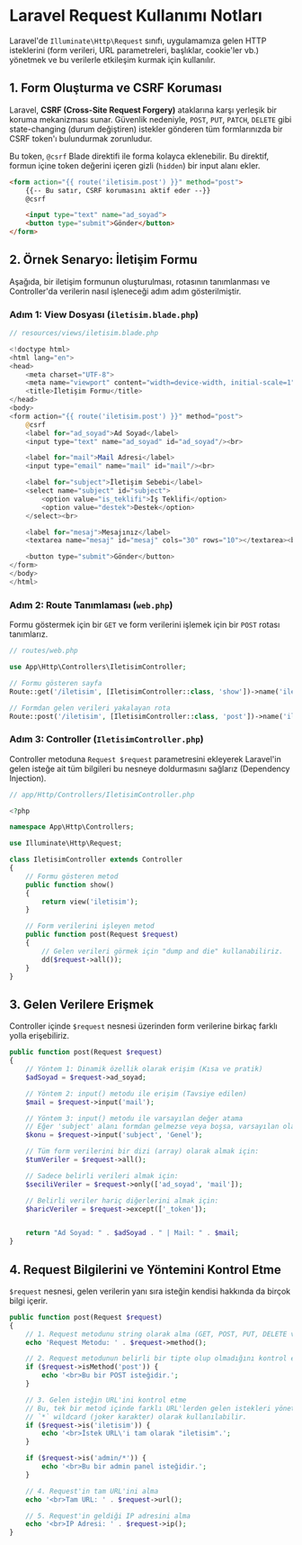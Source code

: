 # Laravel Request Kullanımı Notları

Laravel'de `Illuminate\Http\Request` sınıfı, uygulamamıza gelen HTTP isteklerini (form verileri, URL parametreleri, başlıklar, cookie'ler vb.) yönetmek ve bu verilerle etkileşim kurmak için kullanılır.

## 1. Form Oluşturma ve CSRF Koruması

Laravel, **CSRF (Cross-Site Request Forgery)** ataklarına karşı yerleşik bir koruma mekanizması sunar. Güvenlik nedeniyle, `POST`, `PUT`, `PATCH`, `DELETE` gibi state-changing (durum değiştiren) istekler gönderen tüm formlarınızda bir CSRF token'ı bulundurmak zorunludur.

Bu token, `@csrf` Blade direktifi ile forma kolayca eklenebilir. Bu direktif, formun içine token değerini içeren gizli (`hidden`) bir input alanı ekler.

```html
<form action="{{ route('iletisim.post') }}" method="post">
    {{-- Bu satır, CSRF korumasını aktif eder --}}
    @csrf

    <input type="text" name="ad_soyad">
    <button type="submit">Gönder</button>
</form>
```

## 2. Örnek Senaryo: İletişim Formu

Aşağıda, bir iletişim formunun oluşturulması, rotasının tanımlanması ve Controller'da verilerin nasıl işleneceği adım adım gösterilmiştir.

### Adım 1: View Dosyası (`iletisim.blade.php`)

```php
// resources/views/iletisim.blade.php

<!doctype html>
<html lang="en">
<head>
    <meta charset="UTF-8">
    <meta name="viewport" content="width=device-width, initial-scale=1">
    <title>İletişim Formu</title>
</head>
<body>
<form action="{{ route('iletisim.post') }}" method="post">
    @csrf
    <label for="ad_soyad">Ad Soyad</label>
    <input type="text" name="ad_soyad" id="ad_soyad"/><br>

    <label for="mail">Mail Adresi</label>
    <input type="email" name="mail" id="mail"/><br>

    <label for="subject">İletişim Sebebi</label>
    <select name="subject" id="subject">
        <option value="is_teklifi">İş Teklifi</option>
        <option value="destek">Destek</option>
    </select><br>

    <label for="mesaj">Mesajınız</label>
    <textarea name="mesaj" id="mesaj" cols="30" rows="10"></textarea><br>

    <button type="submit">Gönder</button>
</form>
</body>
</html>
```

### Adım 2: Route Tanımlaması (`web.php`)

Formu göstermek için bir `GET` ve form verilerini işlemek için bir `POST` rotası tanımlarız.

```php
// routes/web.php

use App\Http\Controllers\IletisimController;

// Formu gösteren sayfa
Route::get('/iletisim', [IletisimController::class, 'show'])->name('iletisim.show');

// Formdan gelen verileri yakalayan rota
Route::post('/iletisim', [IletisimController::class, 'post'])->name('iletisim.post');
```

### Adım 3: Controller (`IletisimController.php`)

Controller metoduna `Request $request` parametresini ekleyerek Laravel'in gelen isteğe ait tüm bilgileri bu nesneye doldurmasını sağlarız (Dependency Injection).

```php
// app/Http/Controllers/IletisimController.php

<?php

namespace App\Http\Controllers;

use Illuminate\Http\Request;

class IletisimController extends Controller
{
    // Formu gösteren metod
    public function show()
    {
        return view('iletisim');
    }

    // Form verilerini işleyen metod
    public function post(Request $request)
    {
        // Gelen verileri görmek için "dump and die" kullanabiliriz.
        dd($request->all());
    }
}
```

## 3. Gelen Verilere Erişmek

Controller içinde `$request` nesnesi üzerinden form verilerine birkaç farklı yolla erişebiliriz.

```php
public function post(Request $request)
{
    // Yöntem 1: Dinamik özellik olarak erişim (Kısa ve pratik)
    $adSoyad = $request->ad_soyad;

    // Yöntem 2: input() metodu ile erişim (Tavsiye edilen)
    $mail = $request->input('mail');

    // Yöntem 3: input() metodu ile varsayılan değer atama
    // Eğer 'subject' alanı formdan gelmezse veya boşsa, varsayılan olarak 'Genel' atanır.
    $konu = $request->input('subject', 'Genel');

    // Tüm form verilerini bir dizi (array) olarak almak için:
    $tumVeriler = $request->all();

    // Sadece belirli verileri almak için:
    $seciliVeriler = $request->only(['ad_soyad', 'mail']);

    // Belirli veriler hariç diğerlerini almak için:
    $haricVeriler = $request->except(['_token']);


    return "Ad Soyad: " . $adSoyad . " | Mail: " . $mail;
}
```

## 4. Request Bilgilerini ve Yöntemini Kontrol Etme

`$request` nesnesi, gelen verilerin yanı sıra isteğin kendisi hakkında da birçok bilgi içerir.

```php
public function post(Request $request)
{
    // 1. Request metodunu string olarak alma (GET, POST, PUT, DELETE vb.)
    echo 'Request Metodu: ' . $request->method();

    // 2. Request metodunun belirli bir tipte olup olmadığını kontrol etme (true/false döner)
    if ($request->isMethod('post')) {
        echo '<br>Bu bir POST isteğidir.';
    }

    // 3. Gelen isteğin URL'ini kontrol etme
    // Bu, tek bir metod içinde farklı URL'lerden gelen istekleri yönetmek için kullanışlıdır.
    // `*` wildcard (joker karakter) olarak kullanılabilir.
    if ($request->is('iletisim')) {
        echo '<br>İstek URL\'i tam olarak "iletisim".';
    }

    if ($request->is('admin/*')) {
        echo '<br>Bu bir admin panel isteğidir.';
    }

    // 4. Request'in tam URL'ini alma
    echo '<br>Tam URL: ' . $request->url();

    // 5. Request'in geldiği IP adresini alma
    echo '<br>IP Adresi: ' . $request->ip();
}
```

